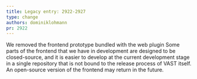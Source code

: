 ```yaml
---
title: Legacy entry: 2922-2927
type: change
authors: dominiklohmann
pr: 2922
---
```


We removed the frontend prototype bundled with the web plugin Some parts of the
frontend that we have in development are designed to be closed-source, and it is
easier to develop at the current development stage in a single repository that
is not bound to the release process of VAST itself. An open-source version of
the frontend may return in the future.
